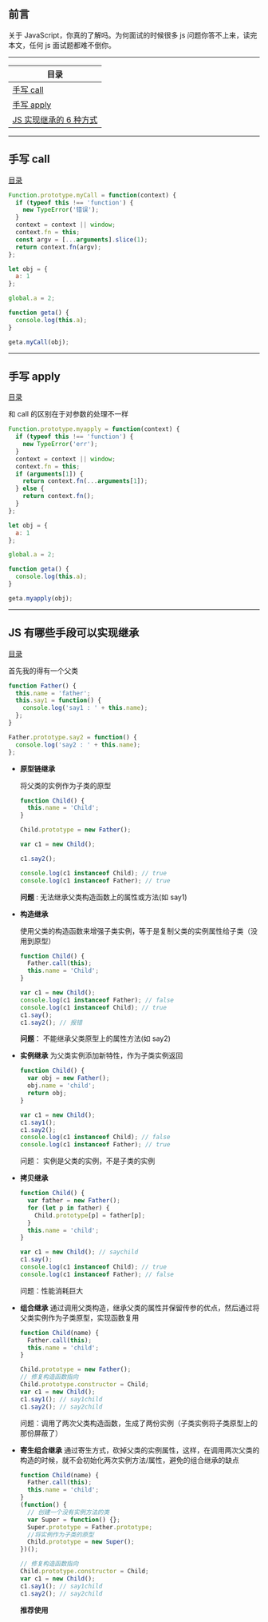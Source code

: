 ## 前言

关于 JavaScript，你真的了解吗。为何面试的时候很多 js 问题你答不上来，读完本文，任何 js 面试题都难不倒你。

---

<a id="TOC"></a>

| 目录                          |
| ----------------------------- |
| [手写 call](#d1)              |
| [手写 apply](#d2)             |
| [JS 实现继承的 6 种方式](#d3) |

---

<a id="d1"></a>

## 手写 call

[目录](#TOC)

```js
Function.prototype.myCall = function(context) {
  if (typeof this !== 'function') {
    new TypeError('错误');
  }
  context = context || window;
  context.fn = this;
  const argv = [...arguments].slice(1);
  return context.fn(argv);
};

let obj = {
  a: 1
};

global.a = 2;

function geta() {
  console.log(this.a);
}

geta.myCall(obj);
```

---

<a id="d2"></a>

## 手写 apply

[目录](#TOC)

和 call 的区别在于对参数的处理不一样

```js
Function.prototype.myapply = function(context) {
  if (typeof this !== 'function') {
    new TypeError('err');
  }
  context = context || window;
  context.fn = this;
  if (arguments[1]) {
    return context.fn(...arguments[1]);
  } else {
    return context.fn();
  }
};

let obj = {
  a: 1
};

global.a = 2;

function geta() {
  console.log(this.a);
}

geta.myapply(obj);
```

---

<a id="d3"></a>

## JS 有哪些手段可以实现继承

[目录](#TOC)

首先我的得有一个父类

```js
function Father() {
  this.name = 'father';
  this.say1 = function() {
    console.log('say1 : ' + this.name);
  };
}

Father.prototype.say2 = function() {
  console.log('say2 : ' + this.name);
};
```

- **原型链继承**

  将父类的实例作为子类的原型

  ```js
  function Child() {
    this.name = 'Child';
  }

  Child.prototype = new Father();

  var c1 = new Child();

  c1.say2();

  console.log(c1 instanceof Child); // true
  console.log(c1 instanceof Father); // true
  ```

  **问题** :
  无法继承父类构造函数上的属性或方法(如 say1)

* **构造继承**

  使用父类的构造函数来增强子类实例，等于是复制父类的实例属性给子类（没用到原型）

  ```js
  function Child() {
    Father.call(this);
    this.name = 'Child';
  }

  var c1 = new Child();
  console.log(c1 instanceof Father); // false
  console.log(c1 instanceof Child); // true
  c1.say();
  c1.say2(); // 报错
  ```

  **问题**：
  不能继承父类原型上的属性方法(如 say2)

- **实例继承**
  为父类实例添加新特性，作为子类实例返回

  ```js
  function Child() {
    var obj = new Father();
    obj.name = 'child';
    return obj;
  }

  var c1 = new Child();
  c1.say1();
  c1.say2();
  console.log(c1 instanceof Child); // false
  console.log(c1 instanceof Father); // true
  ```

  问题：
  实例是父类的实例，不是子类的实例

* **拷贝继承**

  ```js
  function Child() {
    var father = new Father();
    for (let p in father) {
      Child.prototype[p] = father[p];
    }
    this.name = 'child';
  }

  var c1 = new Child(); // saychild
  c1.say();
  console.log(c1 instanceof Child); // true
  console.log(c1 instanceof Father); // false
  ```

  问题：性能消耗巨大

- **组合继承**
  通过调用父类构造，继承父类的属性并保留传参的优点，然后通过将父类实例作为子类原型，实现函数复用

  ```js
  function Child(name) {
    Father.call(this);
    this.name = 'child';
  }

  Child.prototype = new Father();
  // 修复构造函数指向
  Child.prototype.constructor = Child;
  var c1 = new Child();
  c1.say1(); // say1child
  c1.say2(); // say2child
  ```

  问题：调用了两次父类构造函数，生成了两份实例（子类实例将子类原型上的那份屏蔽了）

* **寄生组合继承**
  通过寄生方式，砍掉父类的实例属性，这样，在调用两次父类的构造的时候，就不会初始化两次实例方法/属性，避免的组合继承的缺点

  ```js
  function Child(name) {
    Father.call(this);
    this.name = 'child';
  }
  (function() {
    // 创建一个没有实例方法的类
    var Super = function() {};
    Super.prototype = Father.prototype;
    //将实例作为子类的原型
    Child.prototype = new Super();
  })();

  // 修复构造函数指向
  Child.prototype.constructor = Child;
  var c1 = new Child();
  c1.say1(); // say1child
  c1.say2(); // say2child
  ```

  **推荐使用**
